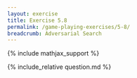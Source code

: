 ```yaml
---
layout: exercise
title: Exercise 5.8
permalink: /game-playing-exercises/5-8/
breadcrumb: Adversarial Search
---
```


{% include mathjax_support %}

<div><i class="arrow-up" data-chapter="game-playing-exercises" data-exercise="ex_8" data-rating="0"></i></div>
{% include_relative question.md %}

